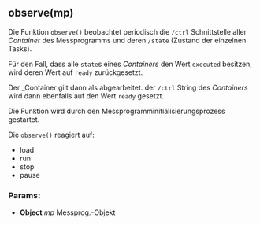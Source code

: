

<!-- Start ./lib/observe.js -->

## observe(mp)

Die Funktion ```observe()``` beobachtet periodisch
die ```/ctrl``` Schnittstelle aller _Container_ des
Messprogramms  und deren ```/state``` (Zustand der einzelnen Tasks).

Für den Fall, dass alle
```state```s eines _Containers_  den Wert ```executed```
besitzen, wird deren Wert auf  ```ready``` zurückgesetzt.

Der _Container gilt dann als abgearbeitet.
der ```/ctrl``` String des _Containers_ wird dann
ebenfalls auf den Wert ```ready``` gesetzt.

Die Funktion wird durch den
Messprogramminitialisierungsprozess gestartet.

Die ```observe()``` reagiert auf:

- load
- run
- stop
- pause

### Params: 

* **Object** *mp* Messprog.-Objekt

<!-- End ./lib/observe.js -->

